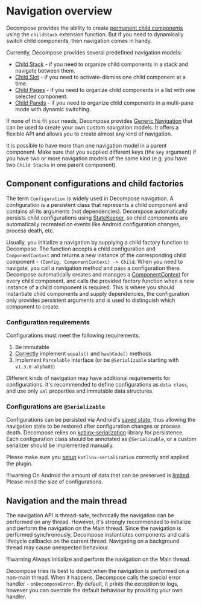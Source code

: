 # Navigation overview

Decompose provides the ability to create [permanent child components](../navigation/stack/overview.md) using the `childStack` extension function. But if you need to dynamically switch child components, then navigation comes in handy.

Currently, Decompose provides several predefined navigation models:

- [Child Stack](../navigation/stack/overview.md) - if you need to organize child components in a stack and navigate between them.
- [Child Slot](../navigation/slot/overview.md) - if you need to activate-dismiss one child component at a time.
- [Child Pages](../navigation/pages/overview.md) - if you need to organize child components in a list with one selected component.
- [Child Panels](../navigation/panels/overview.md) - if you need to organize child components in a multi-pane mode with dynamic switching.

If none of this fit your needs, Decompose provides [Generic Navigation](https://arkivanov.github.io/Decompose/navigation/children/overview/) that can be used to create your own custom navigation models.
It offers a flexible API and allows you to create almost any kind of navigation.

It is possible to have more than one navigation model in a parent component. Make sure that you supplied different keys (the `key` argument) if you have two or more navigation models of the same kind (e.g. you have two `Child Stacks` in one parent component).

## Component configurations and child factories

The term `Configuration` is widely used in Decompose navigation. A configuration is a persistent class that represents a child component and contains all its arguments (not dependencies). Decompose automatically persists child configurations using [StateKeeper](../component/state-preservation.md), so child components are automatically recreated on events like Android configuration changes, process death, etc.

Usually, you initialize a navigation by supplying a child factory function to Decompose. The function accepts a child configuration and `ComponentContext` and returns a new instance of the corresponding child component - `(Config, ComponentContext) -> Child`. When you need to navigate, you call a navigation method and pass a configuration there. Decompose automatically creates and manages a [ComponentContext](../component/overview.md#componentcontext) for every child component, and calls the provided factory function when a new instance of a child component is required. This is where you should instantiate child components and supply dependencies, the configuration only provides persistent arguments and is used to distinguish which component to create. 

### Configuration requirements

Configurations must meet the following requirements:

1. Be immutable
2. [Correctly](https://docs.oracle.com/javase/8/docs/api/java/lang/Object.html#hashCode--) implement `equals()` and `hashCode()` methods
3. Implement `Parcelable` interface (or be `@Serializable` starting with `v1.3.0-alpha01`)

Different kinds of navigation may have additional requirements for configurations. It's recommended to define configurations as `data class`, and use only `val` properties and immutable data structures.

### Configurations are `@Serializable`

Configurations can be persisted via Android's [saved state](https://developer.android.com/guide/components/activities/activity-lifecycle#save-simple,-lightweight-ui-state-using-onsaveinstancestate), thus allowing the navigation state to be restored after configuration changes or process death. Decompose relies on [kotlinx-serialization](https://github.com/Kotlin/kotlinx.serialization) library for persistence. Each configuration class should be annotated as `@Serializable`, or a custom serializer should be implemented manually.

Please make sure you [setup](https://github.com/Kotlin/kotlinx.serialization#setup) `kotlinx-serialization` correctly and applied the plugin.

!!!warning
    On Android the amount of data that can be preserved is [limited](https://developer.android.com/guide/components/activities/parcelables-and-bundles). Please mind the size of configurations.

## Navigation and the main thread

The navigation API is thread-safe, technically the navigation can be performed on any thread. However, it's strongly recommended to initialize and perform the navigation on the Main thread. Since the navigation is performed synchronously, Decompose instantiates components and calls lifecycle callbacks on the current thread. Navigating on a background thread may cause unexpected behaviour.

!!!warning
    Always initialize and perform the navigation on the Main thread.

Decompose tries its best to detect when the navigation is performed on a non-main thread. When it happens, Decompose calls the special error handler - `onDecomposeError`. By default, it prints the exception to logs,  however you can override the default behaviour by providing your own handler.
